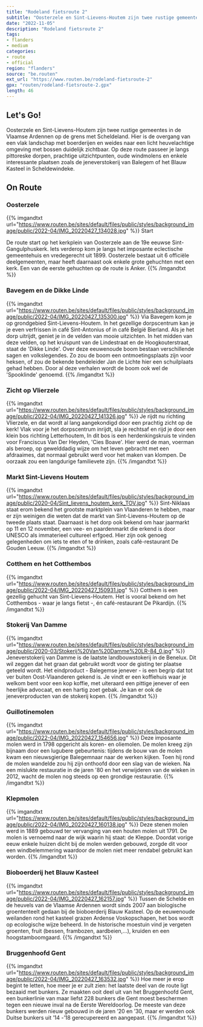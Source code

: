 ```yaml
---
title: "Rodeland fietsroute 2"
subtitle: "Oosterzele en Sint-Lievens-Houtem zijn twee rustige gemeentes in de Vlaamse Ardennen op de grens met Scheldeland"
date: "2022-11-05"
description: "Rodeland fietsroute 2"
tags:
- flanders
- medium
categories:
- route
- official
region: "flanders"
source: "be.routen"
ext_url: "https://www.routen.be/rodeland-fietsroute-2"
gpx: "routen/rodeland-fietsroute-2.gpx"
length: 46
---
```


## Let's Go!

Oosterzele en Sint-Lievens-Houtem zijn twee rustige gemeentes in de Vlaamse Ardennen op de grens met Scheldeland. Hier is de overgang van een vlak landschap met boerderijen en weides naar een licht heuvelachtige omgeving met bossen duidelijk zichtbaar. Op deze route passeer je langs pittoreske dorpen, prachtige uitzichtpunten, oude windmolens en enkele interessante plaatsen zoals de jeneverstokerij van Balegem of het Blauw Kasteel in Scheldewindeke.

## On Route

### Oosterzele

{{% imgandtxt url="https://www.routen.be/sites/default/files/public/styles/background_image/public/2022-04/IMG_20220427_134028.jpg" %}}
Start

De route start op het kerkplein van Oosterzele aan de 19e eeuwse Sint-Gangulphuskerk. Iets verderop kom je langs het imposante eclectische gemeentehuis en vredegerecht uit 1899. Oosterzele bestaat uit 6 officiële deelgemeenten, maar heeft daarnaast ook enkele grote gehuchten met een kerk. Een van de eerste gehuchten op de route is Anker.
{{% /imgandtxt %}}

### Bavegem en de Dikke Linde

{{% imgandtxt url="https://www.routen.be/sites/default/files/public/styles/background_image/public/2022-04/IMG_20220427_135300.jpg" %}}
Via Bavegem kom je op grondgebied Sint-Lievens-Houtem. In het gezellige dorpscentrum kan je je even verfrissen in café Sint-Antonius of in café België Bierland. Als je het dorp uitrijdt, geniet je in de velden van mooie uitzichten. In het midden van deze velden, op het kruispunt van de Lindestraat en de Hoogkouterstraat, staat de 'Dikke Linde'. Over deze eeuwenoude boom bestaan verschillende sagen en volkslegendes. Zo zou de boom een ontmoetingsplaats zijn voor heksen, of zou de bekende bendeleider Jan de Lichte hier een schuilplaats gehad hebben. Door al deze verhalen wordt de boom ook wel de 'Spooklinde' genoemd.
{{% /imgandtxt %}}

### Zicht op Vlierzele

{{% imgandtxt url="https://www.routen.be/sites/default/files/public/styles/background_image/public/2022-04/IMG_20220427_141326.jpg" %}}
Je rijdt nu richting Vlierzele, en dat wordt al lang aangekondigd door een prachtig zicht op de kerk! Vlak voor je het dorpscentrum inrijdt, sla je rechtsaf en rijd je door een klein bos richting Letterhoutem, In dit bos is een herdenkingskruis te vinden voor Franciscus Van Der Heyden, 'Cies Boave'. Hier werd de man, voerman als beroep, op gewelddadig wijze om het leven gebracht met een afdraaimes, dat normaal gebruikt werd voor het maken van klompen. De oorzaak zou een langdurige familievete zijn.
{{% /imgandtxt %}}

### Markt Sint-Lievens Houtem

{{% imgandtxt url="https://www.routen.be/sites/default/files/public/styles/background_image/public/2020-04/Sint_lievens_houtem_kerk_TOV.jpg" %}}
Sint-Niklaas staat erom bekend het grootste marktplein van Vlaanderen te hebben, maar er zijn weinigen die weten dat de markt van Sint-Lievens-Houtem op de tweede plaats staat. Daarnaast is het dorp ook bekend om haar jaarmarkt op 11 en 12 november, een vee- en paardenmarkt die erkend is door UNESCO als immaterieel cultureel erfgoed. Hier zijn ook genoeg gelegenheden om iets te eten of te drinken, zoals café-restaurant De Gouden Leeuw.
{{% /imgandtxt %}}

### Cotthem en het Cotthembos

{{% imgandtxt url="https://www.routen.be/sites/default/files/public/styles/background_image/public/2022-04/IMG_20220427_150931.jpg" %}}
Cotthem is een gezellig gehucht van Sint-Lievens-Houtem. Het is vooral bekend om het Cotthembos - waar je langs fietst -, én café-restaurant De Pikardijn.
{{% /imgandtxt %}}

### Stokerij Van Damme

{{% imgandtxt url="https://www.routen.be/sites/default/files/public/styles/background_image/public/2020-03/Stokerij%20Van%20Damme%20LR-84_0.jpg" %}}
Jeneverstokerij van Damme is de laatste landbouwstokerij in de Benelux. Dit wil zeggen dat het graan dat gebruikt wordt voor de gisting ter plaatse geteeld wordt. Het eindproduct - Balegemse jenever - is een begrip dat tot ver buiten Oost-Vlaanderen gekend is. Je vindt er een koffiehuis waar je welkom bent voor een kop koffie, met uiteraard een pittige jenever of een heerlijke advocaat, en een hartig zoet gebak. Je kan er ook de jeneverproducten van de stokerij kopen.
{{% /imgandtxt %}}

### Guillotinemolen

{{% imgandtxt url="https://www.routen.be/sites/default/files/public/styles/background_image/public/2022-04/IMG_20220427_154656.jpg" %}}
Deze imposante molen werd in 1798 opgericht als koren- en oliemolen. De molen kreeg zijn bijnaam door een lugubere gebeurtenis: tijdens de bouw van de molen kwam een nieuwsgierige Balegemnaar naar de werken kijken. Toen hij rond de molen wandelde zou hij zijn onthoofd door een slag van de wieken. Na een mislukte restauratie in de jaren '80 en het verwijderen van de wieken in 2012, wacht de molen nog steeds op een grondige restauratie.
{{% /imgandtxt %}}

### Klepmolen

{{% imgandtxt url="https://www.routen.be/sites/default/files/public/styles/background_image/public/2022-04/IMG_20220427_160138.jpg" %}}
Deze stenen molen werd in 1889 gebouwd ter vervanging van een houten molen uit 1791. De molen is vernoemd naar de wijk waarin hij staat: de Kleppe. Doordat vorige eeuw enkele huizen dicht bij de molen werden gebouwd, zorgde dit voor een windbelemmering waardoor de molen niet meer rendabel gebruikt kan worden.
{{% /imgandtxt %}}

### Bioboerderij het Blauw Kasteel

{{% imgandtxt url="https://www.routen.be/sites/default/files/public/styles/background_image/public/2022-04/IMG_20220427_162157.jpg" %}}
Tussen de Schelde en de heuvels van de Vlaamse Ardennen wordt sinds 2007 aan biologische groententeelt gedaan bij de bioboerderij Blauw Kasteel. Op de eeuwenoude weilanden rond het kasteel grazen Ardense Voskopschapen, het bos wordt op ecologische wijze beheerd. In de historische moestuin vind je vergeten groenten, fruit (bessen, frambozen, aardbeien,...), kruiden en een hoogstamboomgaard.
{{% /imgandtxt %}}

### Bruggenhoofd Gent

{{% imgandtxt url="https://www.routen.be/sites/default/files/public/styles/background_image/public/2022-04/IMG_20220427_163532.jpg" %}}
Hoe meer je erop begint te letten, hoe meer je er zult zien: het laatste deel van de route ligt bezaaid met bunkers. Ze maakten ooit deel uit van het Bruggenhoofd Gent, een bunkerlinie van maar liefst 228 bunkers die Gent moest beschermen tegen een nieuwe inval na de Eerste Wereldoorlog. De meeste van deze bunkers werden nieuw gebouwd in de jaren ’20 en ’30, maar er werden ook Duitse bunkers uit ’14 -’18 gerecupereerd en aangepast.
{{% /imgandtxt %}}


